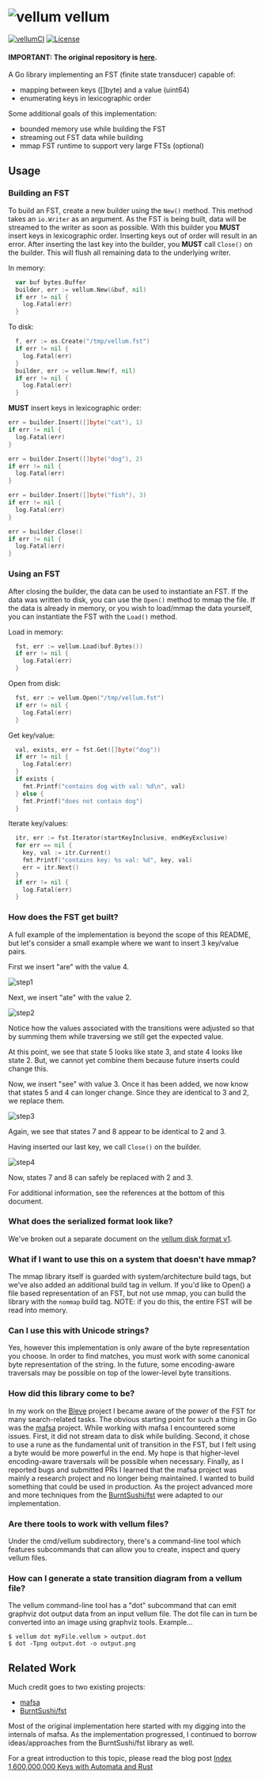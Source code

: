 # ![vellum](docs/logo.png) vellum

[![vellumCI](https://github.com/gaze-io/vellum/actions/workflows/build.yml/badge.svg)](https://github.com/gaze-io/vellum/actions/workflows/build.yml)
[![License](https://img.shields.io/badge/License-Apache%202.0-blue.svg)](https://opensource.org/licenses/Apache-2.0)

#### **IMPORTANT:** The original repository is [here](https://github.com/blevesearch/vellum).

A Go library implementing an FST (finite state transducer) capable of:
  - mapping between keys ([]byte) and a value (uint64)
  - enumerating keys in lexicographic order

Some additional goals of this implementation:
 - bounded memory use while building the FST
 - streaming out FST data while building
 - mmap FST runtime to support very large FTSs (optional)

## Usage

### Building an FST

To build an FST, create a new builder using the `New()` method.  This method takes an `io.Writer` as an argument.  As the FST is being built, data will be streamed to the writer as soon as possible.  With this builder you **MUST** insert keys in lexicographic order.  Inserting keys out of order will result in an error.  After inserting the last key into the builder, you **MUST** call `Close()` on the builder.  This will flush all remaining data to the underlying writer.

In memory:
```go
  var buf bytes.Buffer
  builder, err := vellum.New(&buf, nil)
  if err != nil {
    log.Fatal(err)
  }
```

To disk:
```go
  f, err := os.Create("/tmp/vellum.fst")
  if err != nil {
    log.Fatal(err)
  }
  builder, err := vellum.New(f, nil)
  if err != nil {
    log.Fatal(err)
  }
```

**MUST** insert keys in lexicographic order:
```go
err = builder.Insert([]byte("cat"), 1)
if err != nil {
  log.Fatal(err)
}

err = builder.Insert([]byte("dog"), 2)
if err != nil {
  log.Fatal(err)
}

err = builder.Insert([]byte("fish"), 3)
if err != nil {
  log.Fatal(err)
}

err = builder.Close()
if err != nil {
  log.Fatal(err)
}
```

### Using an FST

After closing the builder, the data can be used to instantiate an FST.  If the data was written to disk, you can use the `Open()` method to mmap the file.  If the data is already in memory, or you wish to load/mmap the data yourself, you can instantiate the FST with the `Load()` method.

Load in memory:
```go
  fst, err := vellum.Load(buf.Bytes())
  if err != nil {
    log.Fatal(err)
  }
```

Open from disk:
```go
  fst, err := vellum.Open("/tmp/vellum.fst")
  if err != nil {
    log.Fatal(err)
  }
```

Get key/value:
```go
  val, exists, err = fst.Get([]byte("dog"))
  if err != nil {
    log.Fatal(err)
  }
  if exists {
    fmt.Printf("contains dog with val: %d\n", val)
  } else {
    fmt.Printf("does not contain dog")
  }
```

Iterate key/values:
```go
  itr, err := fst.Iterator(startKeyInclusive, endKeyExclusive)
  for err == nil {
    key, val := itr.Current()
    fmt.Printf("contains key: %s val: %d", key, val)
    err = itr.Next()
  }
  if err != nil {
    log.Fatal(err)
  }
```

### How does the FST get built?

A full example of the implementation is beyond the scope of this README, but let's consider a small example where we want to insert 3 key/value pairs.

First we insert "are" with the value 4.

![step1](docs/demo1.png)

Next, we insert "ate" with the value 2.

![step2](docs/demo2.png)

Notice how the values associated with the transitions were adjusted so that by summing them while traversing we still get the expected value.

At this point, we see that state 5 looks like state 3, and state 4 looks like state 2.  But, we cannot yet combine them because future inserts could change this.

Now, we insert "see" with value 3.  Once it has been added, we now know that states 5 and 4 can longer change.  Since they are identical to 3 and 2, we replace them.

![step3](docs/demo3.png)

Again, we see that states 7 and 8 appear to be identical to 2 and 3.

Having inserted our last key, we call `Close()` on the builder.

![step4](docs/demo4.png)

Now, states 7 and 8 can safely be replaced with 2 and 3.

For additional information, see the references at the bottom of this document.

### What does the serialized format look like?

We've broken out a separate document on the [vellum disk format v1](docs/format.md).

### What if I want to use this on a system that doesn't have mmap?

The mmap library itself is guarded with system/architecture build tags, but we've also added an additional build tag in vellum.  If you'd like to Open() a file based representation of an FST, but not use mmap, you can build the library with the `nommap` build tag.  NOTE: if you do this, the entire FST will be read into memory.

### Can I use this with Unicode strings?

Yes, however this implementation is only aware of the byte representation you choose.  In order to find matches, you must work with some canonical byte representation of the string.  In the future, some encoding-aware traversals may be possible on top of the lower-level byte transitions.

### How did this library come to be?

In my work on the [Bleve](https://github.com/blevesearch/bleve) project I became aware of the power of the FST for many search-related tasks.  The obvious starting point for such a thing in Go was the [mafsa](https://github.com/smartystreets/mafsa) project.  While working with mafsa I encountered some issues.  First, it did not stream data to disk while building.  Second, it chose to use a rune as the fundamental unit of transition in the FST, but I felt using a byte would be more powerful in the end.  My hope is that higher-level encoding-aware traversals will be possible when necessary.  Finally, as I reported bugs and submitted PRs I learned that the mafsa project was mainly a research project and no longer being maintained.  I wanted to build something that could be used in production.  As the project advanced more and more techniques from the [BurntSushi/fst](https://github.com/BurntSushi/fst) were adapted to our implementation.

### Are there tools to work with vellum files?

Under the cmd/vellum subdirectory, there's a command-line tool which
features subcommands that can allow you to create, inspect and query
vellum files.

### How can I generate a state transition diagram from a vellum file?

The vellum command-line tool has a "dot" subcommand that can emit
graphviz dot output data from an input vellum file.  The dot file can
in turn be converted into an image using graphviz tools.  Example...

    $ vellum dot myFile.vellum > output.dot
    $ dot -Tpng output.dot -o output.png

## Related Work

Much credit goes to two existing projects:
 - [mafsa](https://github.com/smartystreets/mafsa)
 - [BurntSushi/fst](https://github.com/BurntSushi/fst)

Most of the original implementation here started with my digging into the internals of mafsa.  As the implementation progressed, I continued to borrow ideas/approaches from the BurntSushi/fst library as well.

For a great introduction to this topic, please read the blog post [Index 1,600,000,000 Keys with Automata and Rust](http://blog.burntsushi.net/transducers/)
